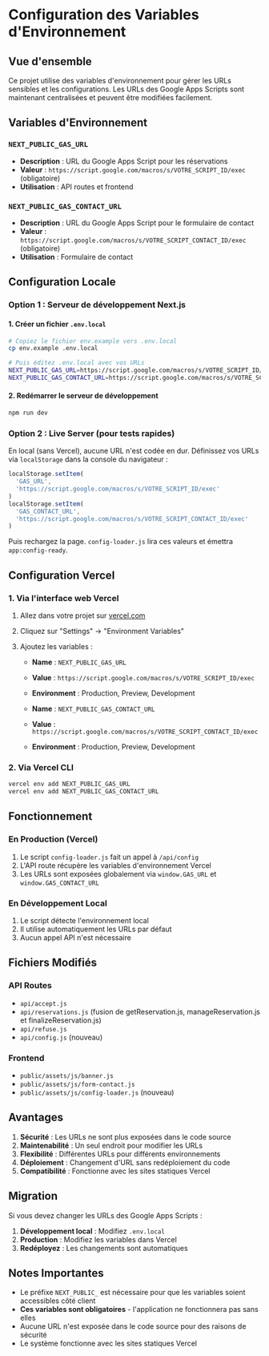 # Configuration des Variables d'Environnement

## Vue d'ensemble

Ce projet utilise des variables d'environnement pour gérer les URLs sensibles et les configurations. Les URLs des Google Apps Scripts sont maintenant centralisées et peuvent être modifiées facilement.

## Variables d'Environnement

### `NEXT_PUBLIC_GAS_URL`

- **Description** : URL du Google Apps Script pour les réservations
- **Valeur** : `https://script.google.com/macros/s/VOTRE_SCRIPT_ID/exec` (obligatoire)
- **Utilisation** : API routes et frontend

### `NEXT_PUBLIC_GAS_CONTACT_URL`

- **Description** : URL du Google Apps Script pour le formulaire de contact
- **Valeur** : `https://script.google.com/macros/s/VOTRE_SCRIPT_CONTACT_ID/exec` (obligatoire)
- **Utilisation** : Formulaire de contact

## Configuration Locale

### Option 1 : Serveur de développement Next.js

#### 1. Créer un fichier `.env.local`

```bash
# Copiez le fichier env.example vers .env.local
cp env.example .env.local

# Puis éditez .env.local avec vos URLs
NEXT_PUBLIC_GAS_URL=https://script.google.com/macros/s/VOTRE_SCRIPT_ID/exec
NEXT_PUBLIC_GAS_CONTACT_URL=https://script.google.com/macros/s/VOTRE_SCRIPT_CONTACT_ID/exec
```

#### 2. Redémarrer le serveur de développement

```bash
npm run dev
```

### Option 2 : Live Server (pour tests rapides)

En local (sans Vercel), aucune URL n'est codée en dur. Définissez vos URLs via `localStorage` dans la console du navigateur :

```js
localStorage.setItem(
  'GAS_URL',
  'https://script.google.com/macros/s/VOTRE_SCRIPT_ID/exec'
)
localStorage.setItem(
  'GAS_CONTACT_URL',
  'https://script.google.com/macros/s/VOTRE_SCRIPT_CONTACT_ID/exec'
)
```

Puis rechargez la page. `config-loader.js` lira ces valeurs et émettra `app:config-ready`.

## Configuration Vercel

### 1. Via l'interface web Vercel

1. Allez dans votre projet sur [vercel.com](https://vercel.com)
2. Cliquez sur "Settings" → "Environment Variables"
3. Ajoutez les variables :

   - **Name** : `NEXT_PUBLIC_GAS_URL`
   - **Value** : `https://script.google.com/macros/s/VOTRE_SCRIPT_ID/exec`
   - **Environment** : Production, Preview, Development

   - **Name** : `NEXT_PUBLIC_GAS_CONTACT_URL`
   - **Value** : `https://script.google.com/macros/s/VOTRE_SCRIPT_CONTACT_ID/exec`
   - **Environment** : Production, Preview, Development

### 2. Via Vercel CLI

```bash
vercel env add NEXT_PUBLIC_GAS_URL
vercel env add NEXT_PUBLIC_GAS_CONTACT_URL
```

## Fonctionnement

### En Production (Vercel)

1. Le script `config-loader.js` fait un appel à `/api/config`
2. L'API route récupère les variables d'environnement Vercel
3. Les URLs sont exposées globalement via `window.GAS_URL` et `window.GAS_CONTACT_URL`

### En Développement Local

1. Le script détecte l'environnement local
2. Il utilise automatiquement les URLs par défaut
3. Aucun appel API n'est nécessaire

## Fichiers Modifiés

### API Routes

- `api/accept.js`
- `api/reservations.js` (fusion de getReservation.js, manageReservation.js et finalizeReservation.js)
- `api/refuse.js`
- `api/config.js` (nouveau)

### Frontend

- `public/assets/js/banner.js`
- `public/assets/js/form-contact.js`
- `public/assets/js/config-loader.js` (nouveau)

## Avantages

1. **Sécurité** : Les URLs ne sont plus exposées dans le code source
2. **Maintenabilité** : Un seul endroit pour modifier les URLs
3. **Flexibilité** : Différentes URLs pour différents environnements
4. **Déploiement** : Changement d'URL sans redéploiement du code
5. **Compatibilité** : Fonctionne avec les sites statiques Vercel

## Migration

Si vous devez changer les URLs des Google Apps Scripts :

1. **Développement local** : Modifiez `.env.local`
2. **Production** : Modifiez les variables dans Vercel
3. **Redéployez** : Les changements sont automatiques

## Notes Importantes

- Le préfixe `NEXT_PUBLIC_` est nécessaire pour que les variables soient accessibles côté client
- **Ces variables sont obligatoires** - l'application ne fonctionnera pas sans elles
- Aucune URL n'est exposée dans le code source pour des raisons de sécurité
- Le système fonctionne avec les sites statiques Vercel
